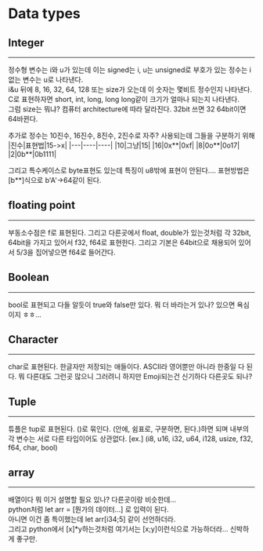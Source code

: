 # Data types
## Integer
-------------
정수형 변수는 i와 u가 있는데 이는 signed는 i, u는 unsigned로 부호가 있는 정수는 i 없는 변수는 u로 나타낸다.  
i&u 뒤에 8, 16, 32, 64, 128 또는 size가 오는데 이 숫자는 몇비트 정수인지 나타낸다. C로 표현하자면 short, int, long, long long같이 크기가 얼마나 되는지 나타낸다.  
그럼 size는 뭐냐? 컴퓨터 architecture에 따라 달라진다. 32bit 쓰면 32 64bit이면 64바뀐다.  

추가로 정수는 10진수, 16진수, 8진수, 2진수로 자주? 사용되는데 그들을 구분하기 위해  
|진수|표현법|15->x|
|---|----|----|
|10|그냥|15|
|16|0x**|0xf|
|8|0o**|0o17|
|2|0b**|0b1111|

그리고 특수케이스로 byte표현도 있는데 특징이 u8밖에 표현이 안된다.... 표현방법은 [b**]식으로 b'A'->64같이 된다.

## floating point
-----------------
부동소수점은 f로 표현된다. 그리고 다른곳에서 float, double가 있는것처럼 각 32bit, 64bit을 가지고 있어서 f32, f64로 표현한다. 그리고 기본은 64bit으로 채용되어 있어서 5/3을 집어넣으면 f64로 들어간다.

## Boolean
-----------
bool로 표현되고 다들 알듯이 true와 false만 있다. 뭐 더 바라는거 있나? 있으면 욕심이지 ㅎㅎ...

## Character
-------------
char로 표현된다. 한글자만 저장되는 애들이다. ASCII라 영어뿐만 아니라 한중일 다 된다. 뭐 다른대도 그런곳 많으니 그러려니 하지만 Emoji되는건 신기하다 다른곳도 되나?

## Tuple
--------
튜플은 tup로 표현된다. ()로 묶인다. (안에, 쉼표로, 구분하면, 된다.)하면 되며 내부의 각 변수는 서로 다른 타입이어도 상관없다. [ex.] (i8, u16, i32, u64, i128, usize, f32, f64, char, bool)

## array
--------
배열이다 뭐 이거 설명할 필요 있나? 다른곳이랑 비슷한데...  
python처럼 let arr = [뭔가의 데이터...] 로 입력이 된다.  
아니면 이건 좀 특이했는데 let arr[i34;5] 같이 선언하더라.  
그리고 python에서 [x]*y하는것처럼 여기서는 [x;y]이런식으로 가능하더라... 신박하게 좋구만.